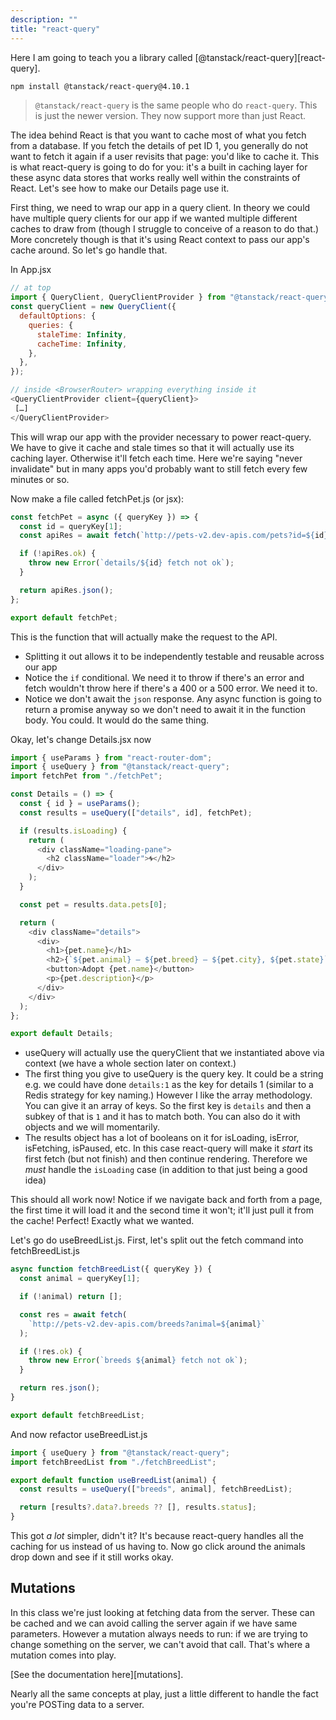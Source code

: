 ```yaml
---
description: ""
title: "react-query"
---
```

Here I am going to teach you a library called [@tanstack/react-query][react-query].

```bash
npm install @tanstack/react-query@4.10.1
```

> `@tanstack/react-query` is the same people who do `react-query`. This is just the newer version. They now support more than just React.

The idea behind React is that you want to cache most of what you fetch from a database. If you fetch the details of pet ID 1, you generally do not want to fetch it again if a user revisits that page: you'd like to cache it. This is what react-query is going to do for you: it's a built in caching layer for these async data stores that works really well within the constraints of React. Let's see how to make our Details page use it.

First thing, we need to wrap our app in a query client. In theory we could have multiple query clients for our app if we wanted multiple different caches to draw from (though I struggle to conceive of a reason to do that.) More concretely though is that it's using React context to pass our app's cache around. So let's go handle that.

In App.jsx

```javascript
// at top
import { QueryClient, QueryClientProvider } from "@tanstack/react-query";
const queryClient = new QueryClient({
  defaultOptions: {
    queries: {
      staleTime: Infinity,
      cacheTime: Infinity,
    },
  },
});

// inside <BrowserRouter> wrapping everything inside it
<QueryClientProvider client={queryClient}>
 […]
</QueryClientProvider>
```

This will wrap our app with the provider necessary to power react-query. We have to give it cache and stale times so that it will actually use its caching layer. Otherwise it'll fetch each time. Here we're saying "never invalidate" but in many apps you'd probably want to still fetch every few minutes or so.

Now make a file called fetchPet.js (or jsx):

```javascript
const fetchPet = async ({ queryKey }) => {
  const id = queryKey[1];
  const apiRes = await fetch(`http://pets-v2.dev-apis.com/pets?id=${id}`);

  if (!apiRes.ok) {
    throw new Error(`details/${id} fetch not ok`);
  }

  return apiRes.json();
};

export default fetchPet;
```

This is the function that will actually make the request to the API.

- Splitting it out allows it to be independently testable and reusable across our app
- Notice the `if` conditional. We need it to throw if there's an error and fetch wouldn't throw here if there's a 400 or a 500 error. We need it to.
- Notice we don't await the `json` response. Any async function is going to return a promise anyway so we don't need to await it in the function body. You could. It would do the same thing.

Okay, let's change Details.jsx now

```javascript
import { useParams } from "react-router-dom";
import { useQuery } from "@tanstack/react-query";
import fetchPet from "./fetchPet";

const Details = () => {
  const { id } = useParams();
  const results = useQuery(["details", id], fetchPet);

  if (results.isLoading) {
    return (
      <div className="loading-pane">
        <h2 className="loader">🌀</h2>
      </div>
    );
  }

  const pet = results.data.pets[0];

  return (
    <div className="details">
      <div>
        <h1>{pet.name}</h1>
        <h2>{`${pet.animal} — ${pet.breed} — ${pet.city}, ${pet.state}`}</h2>
        <button>Adopt {pet.name}</button>
        <p>{pet.description}</p>
      </div>
    </div>
  );
};

export default Details;
```

- useQuery will actually use the queryClient that we instantiated above via context (we have a whole section later on context.)
- The first thing you give to useQuery is the query key. It could be a string e.g. we could have done `details:1` as the key for details 1 (similar to a Redis strategy for key naming.) However I like the array methodology. You can give it an array of keys. So the first key is `details` and then a subkey of that is `1` and it has to match both. You can also do it with objects and we will momentarily.
- The results object has a lot of booleans on it for isLoading, isError, isFetching, isPaused, etc. In this case react-query will make it _start_ its first fetch (but not finish) and then continue rendering. Therefore we _must_ handle the `isLoading` case (in addition to that just being a good idea)

This should all work now! Notice if we navigate back and forth from a page, the first time it will load it and the second time it won't; it'll just pull it from the cache! Perfect! Exactly what we wanted.

Let's go do useBreedList.js. First, let's split out the fetch command into fetchBreedList.js

```javascript
async function fetchBreedList({ queryKey }) {
  const animal = queryKey[1];

  if (!animal) return [];

  const res = await fetch(
    `http://pets-v2.dev-apis.com/breeds?animal=${animal}`
  );

  if (!res.ok) {
    throw new Error(`breeds ${animal} fetch not ok`);
  }

  return res.json();
}

export default fetchBreedList;
```

And now refactor useBreedList.js

```javascript
import { useQuery } from "@tanstack/react-query";
import fetchBreedList from "./fetchBreedList";

export default function useBreedList(animal) {
  const results = useQuery(["breeds", animal], fetchBreedList);

  return [results?.data?.breeds ?? [], results.status];
}
```

This got _a lot_ simpler, didn't it? It's because react-query handles all the caching for us instead of us having to. Now go click around the animals drop down and see if it still works okay.

## Mutations

In this class we're just looking at fetching data from the server. These can be cached and we can avoid calling the server again if we have same parameters. However a mutation always needs to run: if we are trying to change something on the server, we can't avoid that call. That's where a mutation comes into play.

[See the documentation here][mutations].

Nearly all the same concepts at play, just a little different to handle the fact you're POSTing data to a server.
